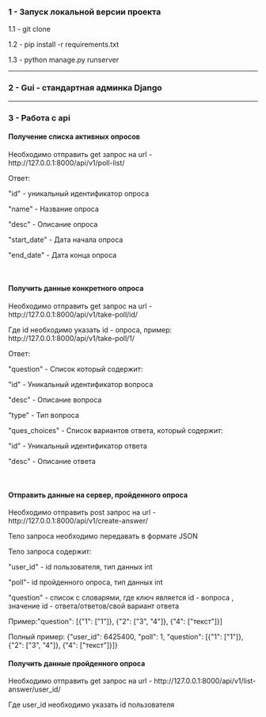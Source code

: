 
<h3>1 - Запуск локальной версии проекта</h3>
<p>1.1 - git clone</p>
<p>1.2 - pip install -r requirements.txt</p>
<p>1.3 - python manage.py runserver</p>
<hr>
<h3>2 - Gui - стандартная админка Django  </h3>
<hr>
<h3>3 - Работа с api</h3>
<h4>Получение списка активных опросов</h4>
<p>Необходимо отправить get запрос на url - http://127.0.0.1:8000/api/v1/poll-list/ </p>
<p>Ответ:</p>
<p>"id" - уникальный идентификатор опроса
<p>"name" - Название опроса</p>
<p>"desc" - Описание опроса</p>
<p>"start_date" - Дата начала опроса </p>
<p>"end_date" - Дата конца опроса </p>
<br>
<h4>Получить данные конкретного опроса</h4>
<p>Необходимо отправить get запрос на url - http://127.0.0.1:8000/api/v1/take-poll/id/</p>
<p>Где id необходимо указать id - опроса, пример: http://127.0.0.1:8000/api/v1/take-poll/1/</p>
<p>Ответ:</p>
<p>"question" - Список который содержит:</p>
<p>"id" - Уникальный идентификатор вопроса</p>
<p>"desc" - Описание вопроса</p>
<p>"type" - Тип вопроса</p>
<p>"ques_choices" - Список вариантов ответа, который содержит:</p>
<p>"id" - Уникальный идентификатор ответа</p>
<p>"desc" - Описание ответа</p>
<br>
<h4>Отправить данные на сервер, пройденного опроса</h4>
<p>Необходимо отправить post запрос на url - http://127.0.0.1:8000/api/v1/create-answer/</p>
<p>Тело запроса необходимо передавать в формате JSON</p>
<p>Тело запроса содержит:</p>
<p>"user_id" - id пользователя, тип данных int</p>
<p>"poll"- id пройденного опроса, тип данных int</p>
<p>"question" - список с словарями, где ключ является id - вопроса , значение id - ответа/ответов/свой вариант ответа</p>
<p>Пример:"question": [{"1": ["1"]}, {"2": ["3", "4"]}, {"4": ["текст"]}]
<p>Полный пример: {"user_id": 6425400, "poll": 1, "question": [{"1": ["1"]}, {"2": ["3", "4"]}, {"4": ["текст"]}]}
<br>
<h4>Получить данные пройденного опроса</h4>
<p>Необходимо отправить get запрос на url - http://127.0.0.1:8000/api/v1/list-answer/user_id/
<p>Где user_id необходимо указать id пользователя</p>
